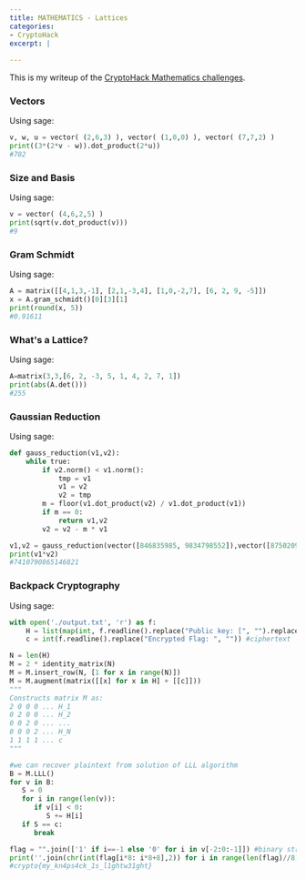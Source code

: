 ```yaml
---
title: MATHEMATICS - Lattices
categories:
- CryptoHack
excerpt: |
  
---
```


This is my writeup of the [CryptoHack Mathematics challenges](https://cryptohack.org/challenges/maths/).

### Vectors

Using sage:

```python
v, w, u = vector( (2,6,3) ), vector( (1,0,0) ), vector( (7,7,2) )
print((3*(2*v - w)).dot_product(2*u))
#702
```

### Size and Basis

Using sage:

```python
v = vector( (4,6,2,5) )
print(sqrt(v.dot_product(v)))
#9
```

### Gram Schmidt

Using sage:

```python
A = matrix([[4,1,3,-1], [2,1,-3,4], [1,0,-2,7], [6, 2, 9, -5]])
x = A.gram_schmidt()[0][3][1]
print(round(x, 5))
#0.91611
```

### What's a Lattice?

Using sage:

```python
A=matrix(3,3,[6, 2, -3, 5, 1, 4, 2, 7, 1])
print(abs(A.det()))
#255
```

### Gaussian Reduction

Using sage:

```python
def gauss_reduction(v1,v2):
    while true:
        if v2.norm() < v1.norm():
            tmp = v1
            v1 = v2
            v2 = tmp
        m = floor(v1.dot_product(v2) / v1.dot_product(v1))
        if m == 0:
            return v1,v2
        v2 = v2 - m * v1

v1,v2 = gauss_reduction(vector([846835985, 9834798552]),vector([87502093, 123094980]))
print(v1*v2)
#7410790865146821
```

### Backpack Cryptography

Using sage:

```python
with open('./output.txt', 'r') as f:
    H = list(map(int, f.readline().replace("Public key: [", "").replace("]\n", "").split(", "))) #public key
    c = int(f.readline().replace("Encrypted Flag: ", "")) #ciphertext

N = len(H)
M = 2 * identity_matrix(N)
M = M.insert_row(N, [1 for x in range(N)])
M = M.augment(matrix([[x] for x in H] + [[c]]))
"""
Constructs matrix M as: 
2 0 0 0 ... H_1
0 2 0 0 ... H_2
0 0 2 0 ... ...
0 0 0 2 ... H_N
1 1 1 1 ... c
"""

#we can recover plaintext from solution of LLL algorithm
B = M.LLL()
for v in B:
   S = 0
   for i in range(len(v)):
      if v[i] < 0:
         S += H[i]
   if S == c:
      break

flag = "".join(['1' if i==-1 else '0' for i in v[-2:0:-1]]) #binary string
print(''.join(chr(int(flag[i*8: i*8+8],2)) for i in range(len(flag)//8)))
#crypto{my_kn4ps4ck_1s_l1ghtw31ght}
```


